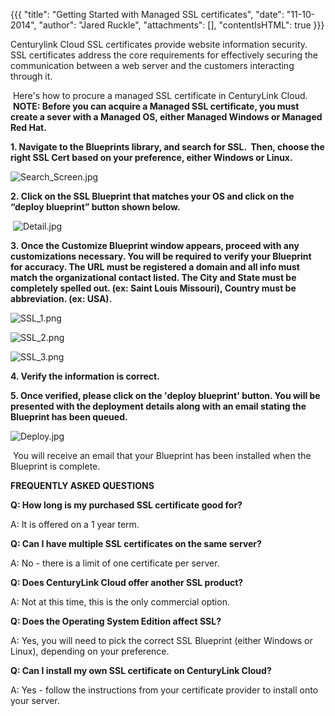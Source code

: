 {{{
  "title": "Getting Started with Managed SSL certificates",
  "date": "11-10-2014",
  "author": "Jared Ruckle",
  "attachments": [],
  "contentIsHTML": true
}}}

<p>Centurylink Cloud SSL certificates provide website information security.&nbsp; SSL certificates address the core requirements for effectively securing the communication between a web server and the customers interacting through it.</p>
<p>&nbsp;Here's how to procure a managed SSL certificate in CenturyLink Cloud. &nbsp;<strong>NOTE: Before you can acquire a Managed SSL certificate, you must create a sever with a Managed OS, either Managed Windows or Managed Red Hat.</strong>
</p>
<p><strong>1. Navigate to the Blueprints library, and search for SSL. &nbsp;Then, choose the right SSL Cert based on your preference, either Windows or Linux.</strong>
</p>
<p><img src="https://t3n.zendesk.com/attachments/token/Y7gAUHap4BipmvaUsfHO4aElb/?name=Search_Screen.jpg" alt="Search_Screen.jpg" />
</p>
<p><strong>2.&nbsp;Click on the SSL Blueprint that matches your OS and click on the “deploy blueprint” button shown below.</strong></p>
<p>&nbsp;<img src="https://t3n.zendesk.com/attachments/token/xQCYDJp1ViPuTIpV5n2mdExId/?name=Detail.jpg" alt="Detail.jpg" /></p>
<p><strong>3.&nbsp;Once the Customize Blueprint window appears, proceed with any customizations necessary. You will be required to verify your Blueprint for accuracy. The URL must be registered a domain and all info must match the organizational contact listed. The City and State must be completely spelled out. (ex: Saint Louis Missouri), Country must be abbreviation. (ex: USA).</strong>
</p>
<p><img src="https://t3n.zendesk.com/attachments/token/IM4c09Nu3kpaKHZ5ZvOdE2Ykh/?name=SSL_1.png" alt="SSL_1.png" />
</p>
<p><img src="https://t3n.zendesk.com/attachments/token/b9V20Ljn38sy5FITho1XSs8Gq/?name=SSL_2.png" alt="SSL_2.png" />
</p>
<p><img src="https://t3n.zendesk.com/attachments/token/zxQ6toi1DHNivpfvhptTVnWSF/?name=SSL_3.png" alt="SSL_3.png" />
</p>
<p><strong>4. Verify the information is correct.</strong><strong>&nbsp;</strong>
</p>
<p><strong>5. Once verified, please click on the 'deploy blueprint' button. You will be presented with the deployment details along with an email stating the Blueprint has been queued.</strong>
</p>
<p><img src="https://t3n.zendesk.com/attachments/token/Hmfxv1Nnp5qPPkI7HjUXeYUdI/?name=Deploy.jpg" alt="Deploy.jpg" /></p>
<p>&nbsp;You will receive an email that your Blueprint has been installed when the Blueprint is complete.</p>
<p><strong>FREQUENTLY ASKED QUESTIONS</strong>
</p>
<p><strong>Q: How long is my purchased SSL certificate good for?</strong>
</p>
<p>A: It is offered on a 1 year term.</p>
<p><strong>Q: Can I have multiple SSL certificates on the same server?</strong>
</p>
<p>A: No - there is a limit of one certificate per server.</p>
<p><strong>Q: Does CenturyLink Cloud offer another SSL product? </strong>
</p>
<p>A: Not at this time, this is the only commercial option.</p>
<p><strong>Q: Does the Operating System Edition affect SSL? </strong>
</p>
<p>A: Yes, you will need to pick the correct SSL Blueprint (either Windows or Linux), depending on your preference.</p>
<p><strong>Q: Can I install my own SSL certificate on CenturyLink Cloud? </strong>
</p>
<p>A: Yes - follow the instructions from your certificate provider to install onto your server.</p>